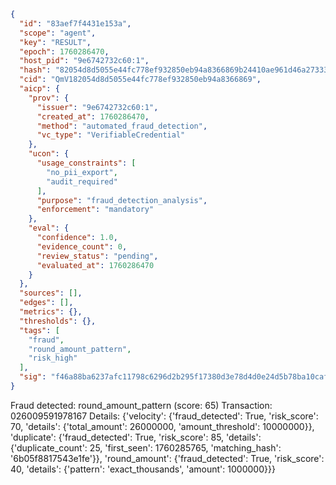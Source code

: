 ```json
{
  "id": "83aef7f4431e153a",
  "scope": "agent",
  "key": "RESULT",
  "epoch": 1760286470,
  "host_pid": "9e6742732c60:1",
  "hash": "82054d8d5055e44fc778ef932850eb94a8366869b24410ae961d46a27333be9c",
  "cid": "QmV182054d8d5055e44fc778ef932850eb94a8366869",
  "aicp": {
    "prov": {
      "issuer": "9e6742732c60:1",
      "created_at": 1760286470,
      "method": "automated_fraud_detection",
      "vc_type": "VerifiableCredential"
    },
    "ucon": {
      "usage_constraints": [
        "no_pii_export",
        "audit_required"
      ],
      "purpose": "fraud_detection_analysis",
      "enforcement": "mandatory"
    },
    "eval": {
      "confidence": 1.0,
      "evidence_count": 0,
      "review_status": "pending",
      "evaluated_at": 1760286470
    }
  },
  "sources": [],
  "edges": [],
  "metrics": {},
  "thresholds": {},
  "tags": [
    "fraud",
    "round_amount_pattern",
    "risk_high"
  ],
  "sig": "f46a88ba6237afc11798c6296d2b295f17380d3e78d4d0e24d5b78ba10cafda3"
}
```

Fraud detected: round_amount_pattern (score: 65)
Transaction: 026009591978167
Details: {'velocity': {'fraud_detected': True, 'risk_score': 70, 'details': {'total_amount': 26000000, 'amount_threshold': 10000000}}, 'duplicate': {'fraud_detected': True, 'risk_score': 85, 'details': {'duplicate_count': 25, 'first_seen': 1760285765, 'matching_hash': '6b05f8817543e1fe'}}, 'round_amount': {'fraud_detected': True, 'risk_score': 40, 'details': {'pattern': 'exact_thousands', 'amount': 1000000}}}